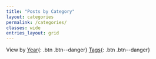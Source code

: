 ```yaml
---
title: "Posts by Category"
layout: categories
permalink: /categories/
classes: wide
entries_layout: grid
---
```

View by
[Year](/all){: .btn .btn--danger}
[Tags](/tags/){: .btn .btn--danger}